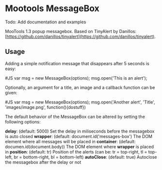 Mootools MessageBox
===================

Todo: Add documentation and examples

MooTools 1.3 popup messagebox. Based on TinyAlert by Danillos: [https://github.com/danillos/tinyalert](https://github.com/danillos/tinyalert).

Usage
-----

Adding a simple notification message that disappears after 5 seconds is easy:

  #JS
  var msg = new MessageBox(options);
  msg.open('This is an alert');

Optionally, an argument for a title, an image and a callback function can be given:

  #JS
  var msg = new MessageBox(options);
  msg.open('Another alert', 'Title', 'images/image.png', function(){dostuff})

The default behavior of the MessageBox can be altered by setting the following options:

**delay**: (default: 5000) Set the delay in miliseconds before the messagebox is auto closed 
**wrapper**: (default: document.id('messages-box') The DOM element where all messages will be placed in
**container**: (default: documen.id(document.body)) The DOM element where **wrapper** is placed in 
**position**: (default: tr) Position of the alerts (can be: tr = top-right, tl = top-left, br = bottom-right, bl = bottom-left)
**autoClose**: (default: true) Autoclose the messagebox after the delay or not

